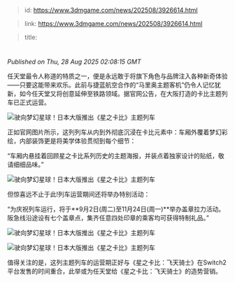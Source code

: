 > id: https://www.3dmgame.com/news/202508/3926614.html

> link: https://www.3dmgame.com/news/202508/3926614.html

> title: 

# 
_Published on Thu, 28 Aug 2025 02:08:15 GMT_

任天堂最令人称道的特质之一，便是永远敢于将旗下角色与品牌注入各种新奇体验——只要这能带来欢乐。此前与捷蓝航空合作的“马里奥主题客机”仍令人记忆犹新，如今任天堂又将创意延伸至铁路领域。据官网公告，在大阪打造的卡比主题列车已正式运营。

![驶向梦幻星球！日本大版推出《星之卡比》主题列车](https://img.3dmgame.com/uploads/images/news/20250828/1756346762_752834.jpg)

正如官网图片所示，这列列车从内到外彻底沉浸在卡比元素中：车厢外覆着梦幻彩绘，内部装饰更是将美学体验贯彻到每个细节：

“车厢内悬挂着回顾星之卡比系列历史的主题海报，并装点着独家设计的贴纸，敬请细细品味。”

![驶向梦幻星球！日本大版推出《星之卡比》主题列车](https://img.3dmgame.com/uploads/images/news/20250828/1756346773_968229_jpg_r.jpg)

但惊喜远不止于此!列车运营期间还将举办特别活动：

“为庆祝列车运行，将于**9月2日(周二)至11月24日(周一)**举办盖章拉力活动。阪急线沿途设有七个盖章点，集齐任意四处印章的乘客均可获得特制礼品。”

![驶向梦幻星球！日本大版推出《星之卡比》主题列车](https://img.3dmgame.com/uploads/images/news/20250828/1756346784_618220.jpg)

![驶向梦幻星球！日本大版推出《星之卡比》主题列车](https://img.3dmgame.com/uploads/images/news/20250828/1756346791_971980.jpg)

值得关注的是，这列主题列车的运营期正好与《星之卡比：飞天骑士》在Switch2平台发售的时间重合，此举或为任天堂给《星之卡比：飞天骑士》的造势营销。
